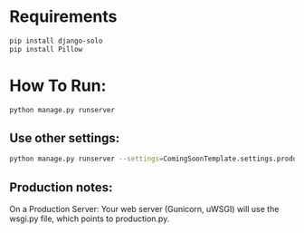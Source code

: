 


# Requirements


```bash
pip install django-solo
pip install Pillow

```


# How To Run:

```bash
python manage.py runserver
```

## Use other settings:
```bash
python manage.py runserver --settings=ComingSoonTemplate.settings.production
```
## Production notes:
On a Production Server: Your web server (Gunicorn, uWSGI) will use the wsgi.py file, which points to production.py.

